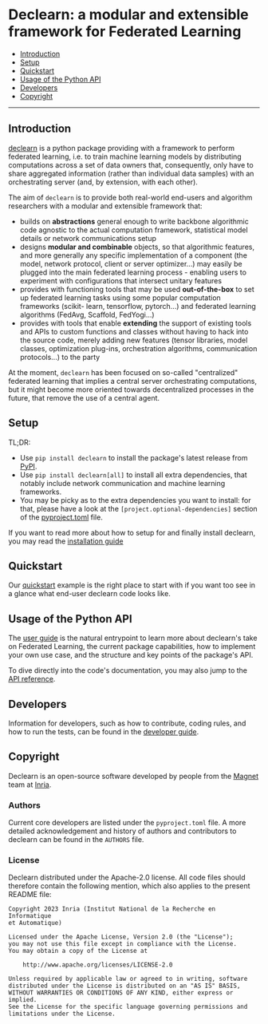 # Declearn: a modular and extensible framework for Federated Learning

- [Introduction](#introduction)
- [Setup](#setup)
- [Quickstart](#quickstart)
- [Usage of the Python API](#usage-of-the-python-api)
- [Developers](#developers)
- [Copyright](#copyright)
--------------------

## Introduction

[declearn](https://magnet.gitlabpages.inria.fr/declearn/docs/2.1/)
is a python package providing with a framework to perform federated
learning, i.e. to train machine learning models by distributing computations
across a set of data owners that, consequently, only have to share aggregated
information (rather than individual data samples) with an orchestrating server
(and, by extension, with each other).

The aim of `declearn` is to provide both real-world end-users and algorithm
researchers with a modular and extensible framework that:

- builds on **abstractions** general enough to write backbone algorithmic code
  agnostic to the actual computation framework, statistical model details
  or network communications setup
- designs **modular and combinable** objects, so that algorithmic features, and
  more generally any specific implementation of a component (the model, network
  protocol, client or server optimizer...) may easily be plugged into the main
  federated learning process - enabling users to experiment with configurations
  that intersect unitary features
- provides with functioning tools that may be used **out-of-the-box** to set up
  federated learning tasks using some popular computation frameworks (scikit-
  learn, tensorflow, pytorch...) and federated learning algorithms (FedAvg,
  Scaffold, FedYogi...)
- provides with tools that enable **extending** the support of existing tools
  and APIs to custom functions and classes without having to hack into the
  source code, merely adding new features (tensor libraries, model classes,
  optimization plug-ins, orchestration algorithms, communication protocols...)
  to the party

At the moment, `declearn` has been focused on so-called "centralized" federated
learning that implies a central server orchestrating computations, but it might
become more oriented towards decentralized processes in the future, that remove
the use of a central agent.

## Setup

TL;DR:
- Use `pip install declearn` to install the package's latest release from
  [PyPI](https://pypi.org/project/declearn/).
- Use `pip install declearn[all]` to install all extra dependencies, that
  notably include network communication and machine learning frameworks.
- You may be picky as to the extra dependencies you want to install: for
  that, please have a look at the `[project.optional-dependencies]` section
  of the [pyproject.toml](./pyproject.toml) file.

If you want to read more about how to setup for and finally install declearn,
you may read the
[installation guide](https://magnet.gitlabpages.inria.fr/declearn/docs/2.1/setup)

## Quickstart

Our [quickstart](https://magnet.gitlabpages.inria.fr/declearn/docs/2.1/quickstart)
example is the right place to start with if you want too see in a glance
what end-user declearn code looks like.

## Usage of the Python API

The [user guide](https://magnet.gitlabpages.inria.fr/declearn/docs/2.1/user-guide)
is the natural entrypoint to learn more about declearn's take on Federated
Learning, the current package capabilities, how to implement your own use
case, and the structure and key points of the package's API.

To dive directly into the code's documentation, you may also jump to the
[API reference](https://magnet.gitlabpages.inria.fr/declearn/docs/2.1/api).

## Developers

Information for developers, such as how to contribute, coding rules, and how
to run the tests, can be found in the
[developer guide](https://magnet.gitlabpages.inria.fr/declearn/docs/2.1/devs-guide/).

## Copyright

Declearn is an open-source software developed by people from the
[Magnet](https://team.inria.fr/magnet/) team at [Inria](https://www.inria.fr/).

### Authors

Current core developers are listed under the `pyproject.toml` file. A more
detailed acknowledgement and history of authors and contributors to declearn
can be found in the `AUTHORS` file.

### License

Declearn distributed under the Apache-2.0 license. All code files should
therefore contain the following mention, which also applies to the present
README file:
```
Copyright 2023 Inria (Institut National de la Recherche en Informatique
et Automatique)

Licensed under the Apache License, Version 2.0 (the "License");
you may not use this file except in compliance with the License.
You may obtain a copy of the License at

    http://www.apache.org/licenses/LICENSE-2.0

Unless required by applicable law or agreed to in writing, software
distributed under the License is distributed on an "AS IS" BASIS,
WITHOUT WARRANTIES OR CONDITIONS OF ANY KIND, either express or implied.
See the License for the specific language governing permissions and
limitations under the License.
```
